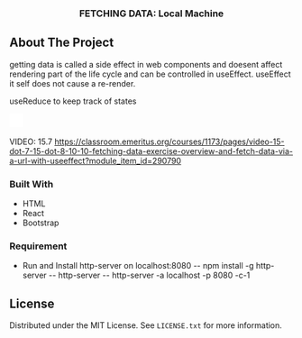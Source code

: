 




  <h3 align="center">FETCHING DATA: Local Machine</h3>

## About The Project

getting data is called a side effect in web components and doesent affect rendering
part of the life cycle and can be controlled in useEffect. useEffect it self does not cause a re-render.

useReduce to keep track of states
  

![](assets/account.drawio.svg)



VIDEO: 15.7
https://classroom.emeritus.org/courses/1173/pages/video-15-dot-7-15-dot-8-10-10-fetching-data-exercise-overview-and-fetch-data-via-a-url-with-useeffect?module_item_id=290790

### Built With

- HTML
- React
- Bootstrap

### Requirement

- Run and Install http-server on localhost:8080
--  npm install -g http-server 
-- http-server 
--  http-server -a localhost -p 8080 -c-1 

## License

Distributed under the MIT License. See `LICENSE.txt` for more information.

